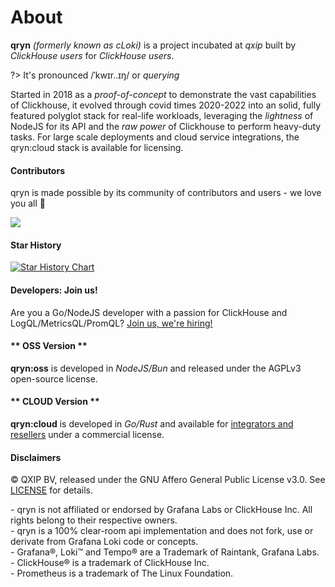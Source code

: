 # About 

**qryn** _(formerly known as cLoki)_ is a project incubated at _qxip_ built by _ClickHouse users_ for _ClickHouse users_.

?> It's pronounced /ˈkwɪr..ɪŋ/ or _querying_

Started in 2018 as a _proof-of-concept_ to demonstrate the vast capabilities of Clickhouse, it evolved through covid times 2020-2022 into an solid, fully featured polyglot stack for real-life workloads, leveraging the _lightness_ of NodeJS for its API and the _raw power_ of Clickhouse to perform heavy-duty tasks. For large scale deployments and cloud service integrations, the qryn:cloud stack is available for licensing.

#### Contributors

qryn is made possible by its community of contributors and users - we love you all 🖤

<a href="https://github.com/lmangani/qryn/graphs/contributors">
  <img src="https://contributors-img.web.app/image?repo=metrico/qryn" />
</a>

#### Star History

[![Star History Chart](https://api.star-history.com/svg?repos=metrico/qryn&type=Timeline)](https://star-history.com/#metrico/qryn&Timeline)


#### Developers: Join us!
Are you a Go/NodeJS developer with a passion for ClickHouse and LogQL/MetricsQL/PromQL? [Join us, we're hiring!](mailto:info@qxip.net)

<!-- tabs:start -->

#### ** OSS Version **
**qryn:oss** is developed in _NodeJS/Bun_ and released under the AGPLv3 open-source license.

#### ** CLOUD Version **
**qryn:cloud** is developed in _Go/Rust_ and available for [integrators and resellers](mailto:info@qxip.net) under a commercial license.

<!-- tabs:end --> 

#### Disclaimers

©️ QXIP BV, released under the GNU Affero General Public License v3.0. See [LICENSE](LICENSE) for details.
<div style="font-size: 14px;">
- qryn is not affiliated or endorsed by Grafana Labs or ClickHouse Inc. All rights belong to their respective owners.<br>
- qryn is a 100% clear-room api implementation and does not fork, use or derivate from Grafana Loki code or concepts.<br>
- Grafana®, Loki™ and Tempo® are a Trademark of Raintank, Grafana Labs. <br>
- ClickHouse® is a trademark of ClickHouse Inc. <br>
- Prometheus is a trademark of The Linux Foundation.<br>
</div>
